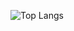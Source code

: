 ![Top Langs](https://github-readme-stats.vercel.app/api/top-langs/?username=matt-j-jones&layout=compact)
